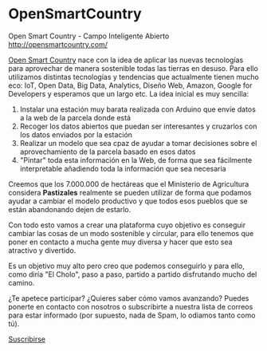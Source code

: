 # OpenSmartCountry
Open Smart Country - Campo Inteligente Abierto
http://opensmartcountry.com/

[Open Smart Country](http://opensmartcountry.com/) nace con la idea de aplicar las nuevas tecnologías para aprovechar de manera sostenible todas las tierras en desuso. 
Para ello utilizamos distintas tecnologías y tendencias que actualmente tienen mucho eco: IoT, Open Data, Big Data, Analytics, Diseño Web, Amazon, Google for Developers y esperamos que un largo etc.
La idea inicial es muy sencilla:
1. Instalar una estación muy barata realizada con Arduino que envíe datos a la web de la parcela donde está
2. Recoger los datos abiertos que puedan ser interesantes y cruzarlos con los datos enviados por la estación
3. Realizar un modelo que sea cpaz de ayudar a tomar decisiones sobre el aprovechamiento de la parcela basado en esos datos
4. "Pintar" toda esta información en la Web, de forma que sea fácilmente interpretable añadiendo toda la información que sea necesaria

Creemos que los 7.000.000 de hectáreas que el Ministerio de Agricultura considera **Pastizales** realmente se pueden utilizar de forma que podamos ayudar a cambiar el modelo productivo y que todos esos pueblos que se están abandonando dejen de estarlo.

Con todo esto vamos a crear una plataforma cuyo objetivo es conseguir cambiar las cosas de un modo sostenible y circular, para ello tenemos que poner en contacto a mucha gente muy diversa y hacer que esto sea atractivo y divertido.

Es un objetivo muy alto pero creo que podemos conseguirlo y para ello, como diría "El Cholo", paso a paso, partido a partido disfrutando mucho del camino.

¿Te apetece participar? ¿Quieres saber cómo vamos avanzando? Puedes ponerte en contacto con nosotros o subscribirte a nuestra lista de correos para estar informado (por supuesto, nada de Spam, lo odiamos tanto como tú).

[Suscribirse](http://opensmartcountry.ip-zone.com/ccm/subscribe/index/form/9ljsfx841o)




